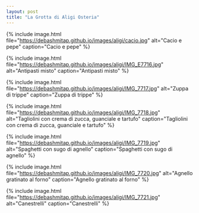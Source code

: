 ```yaml
---
layout: post
title: "La Grotta di Aligi Osteria"
---
```



{% 
include image.html 
file="https://debashmitap.github.io/images/aligi/cacio.jpg" 
alt="Cacio e pepe" 
caption="Cacio e pepe" 
%}

{% 
include image.html 
file="https://debashmitap.github.io/images/aligi/IMG_E7716.jpg" 
alt="Antipasti misto" 
caption="Antipasti misto" 
%}



{% 
include image.html 
file="https://debashmitap.github.io/images/aligi/IMG_7717.jpg" 
alt="Zuppa di trippe" 
caption="Zuppa di trippe" 
%}



{% 
include image.html 
file="https://debashmitap.github.io/images/aligi/IMG_7718.jpg" 
alt="Tagliolini con crema di zucca, guanciale e tartufo" 
caption="Tagliolini con crema di zucca, guanciale e tartufo" 
%}



{% 
include image.html 
file="https://debashmitap.github.io/images/aligi/IMG_7719.jpg" 
alt="Spaghetti con sugo di agnello" 
caption="Spaghetti con sugo di agnello" 
%}

{% 
include image.html 
file="https://debashmitap.github.io/images/aligi/IMG_7720.jpg" 
alt="Agnello gratinato al forno" 
caption="Agnello gratinato al forno" 
%}

{% 
include image.html 
file="https://debashmitap.github.io/images/aligi/IMG_7721.jpg" 
alt="Canestrelli" 
caption="Canestrelli" 
%}
